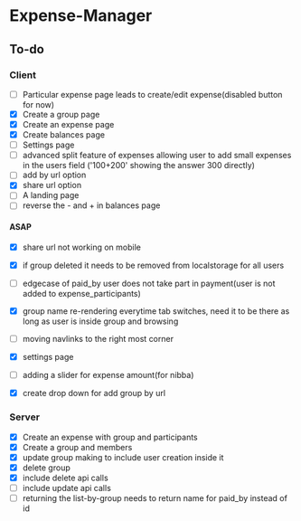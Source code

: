 # Expense-Manager

## To-do

### Client

- [ ] Particular expense page leads to create/edit expense(disabled button for now)
- [x] Create a group page 
- [x] Create an expense page 
- [x] Create balances page
- [ ] Settings page
- [ ] advanced split feature of expenses allowing user to add small expenses in the users field ('100+200' showing the answer 300 directly)
- [ ] add by url option
- [x] share url option 
- [ ] A landing page
- [ ] reverse the - and + in balances page

#### ASAP

- [x] share url not working on mobile
- [x] if group deleted it needs to be removed from localstorage for all users
- [ ] edgecase of paid_by user does not take part in payment(user is not added to   expense_participants) 
- [x] group name re-rendering everytime tab switches, need it to be there as long as user is inside group and browsing 
- [ ] moving navlinks to the right most corner
- [x] settings page
- [ ] adding a slider for expense amount(for nibba)
- [x] create drop down for add group by url


### Server

- [x] Create an expense with group and participants
- [x] Create a group and members
- [x] update group making to include user creation inside it
- [x] delete group
- [x] include delete api calls  
- [ ] include update api calls
- [ ] returning the list-by-group needs to return name for paid_by instead of id
